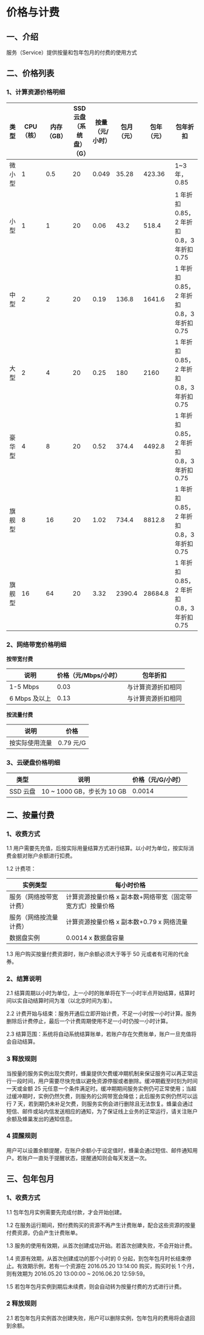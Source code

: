 # 价格与计费

## 一、介绍 

服务（Service）提供按量和包年包月的付费的使用方式

## 二、价格列表 

### 1、计算资源价格明细 

|  类型  | CPU（核） | 内存（GB） | SSD 云盘（系统盘）（G） | 按量（元/小时） | 包月（元） | 包年（元） |                  包年折扣                  |
|--------|-----------|------------|-------------------------|-----------------|------------|------------|--------------------------------------------|
| 微小型 |         1 |        0.5 |                      20 |           0.049 |      35.28 |     423.36 | 1~3 年，0.85                               |
| 小型   |         1 |          1 |                      20 |            0.06 |       43.2 |      518.4 | 1 年折扣 0.85，2 年折扣 0.8，3 年折扣 0.75 |
| 中型   |         2 |          2 |                      20 |            0.19 |      136.8 |     1641.6 | 1 年折扣 0.85，2 年折扣 0.8，3 年折扣 0.75 |
| 大型   |         2 |          4 |                      20 |            0.25 |        180 |       2160 | 1 年折扣 0.85，2 年折扣 0.8，3 年折扣 0.75 |
| 豪华型 |         4 |          8 |                      20 |            0.52 |      374.4 |     4492.8 | 1 年折扣 0.85，2 年折扣 0.8，3 年折扣 0.75 |
| 旗舰型 |         8 |         16 |                      20 |            1.02 |      734.4 |     8812.8 | 1 年折扣 0.85，2 年折扣 0.8，3 年折扣 0.75 |
| 旗舰型 |        16 |         64 |                      20 |            3.32 |     2390.4 |    28684.8 | 1 年折扣 0.85，2 年折扣 0.8，3 年折扣 0.75 |

### 2、网络带宽价格明细 

**按带宽付费**

|      说明     | 价格（元/Mbps/小时） |      包年折扣      |
|---------------|----------------------|--------------------|
| 1-5 Mbps      |                 0.03 | 与计算资源折扣相同 |
| 6 Mbps 及以上 |                 0.13 | 与计算资源折扣相同 |

**按流量付费**

|      说明      |    价格   |
|----------------|-----------|
| 按实际使用流量 | 0.79 元/G |

### 3、云硬盘价格明细 

|   类型   |            说明            | 价格（元/G/小时） |
|----------|----------------------------|-------------------|
| SSD 云盘 | 10 ~ 1000 GB，步长为 10 GB |            0.0014 |

## 二、按量付费 

### 1、收费方式

1.1 用户需要先充值，后按实际用量结算方式进行结算。以小时为单位，按实际消费金额对账户余额进行扣费。

1.2 计费项：

|        实例类型        |                         每小时价格                         |
|------------------------|------------------------------------------------------------|
| 服务（网络按带宽计费） | 计算资源按量价格 x 副本数+网络带宽（固定带宽方式）按量价格 |
| 服务（网络按流量计费） | 计算资源按量价格 x 副本数+0.79 x 网络流量                  |
| 数据盘实例             | 0.0014 x 数据盘容量                                        |

1.3 用户购买按量付费资源时，账户余额必须大于等于 50 元或者有可用的代金券。

### 2、结算说明 

2.1 结算周期以小时为单位，上一小时的账单将在下一小时半点开始结算，结算时间以实自动结算时间为准（以北京时间为准）。

2.2 计费开始与结束：服务开通后立即开始计费，不足一小时按一小时计算。服务删除后计费停止，最后一个计费周期使用不足一小时仍按一小时计算。

2.3 结算范围：系统将自动系统结算账单，若账户存在欠费账单，账户一旦充值将会自动结算。

### 3 释放规则 

当按量的服务实例出现欠费时，蜂巢提供欠费缓冲期机制来保证服务可以再正常运行一段时间，用户需要尽快充值以避免资源停服或者删除。缓冲期截至时刻为时间一天或金额 25 元任意一个条件满足时。缓冲期期间服务实例仍可正常使用；当超过缓冲期时，实例仍然欠费，则服务的公网带宽会降低；此后服务实例仍然可以运行 7 天，若到期仍未补足欠费，则服务实例会进行删除且无法恢复。蜂巢会通过短信、邮件或站内信发送相应的通知，为了保证线上业务的正常运行，请关注账户余额及蜂巢发出的通知信息。

### 4 提醒规则 

用户可以设置余额提醒，在账户余额小于设定值时，蜂巢会通过短信、邮件通知用户。若账户一直处于提醒状态，提醒通知则会每天发送一次。

## 三、包年包月

### 1、收费方式  

1.1 包年包月实例需要先完成付款，才会开始创建。

1.2 在服务运行期间，预付费购买的资源不再产生计费账单，配合这些资源的按量付费资源，仍会产生计费账单。

1.3 服务的使用有效期，从首次创建成功开始。若首次创建失败，不会开始计费。

1.4 资源有效期，从首次创建成功的那个小时的 0 分起，到包年包月时长结束停止。有效期示例，若有一个资源在 2016.05.20 13:14:00 购买，购买时长 1 个月，则有效期为 2016.05.20 13:00:00 ~ 2016.06.20 12:59:59。

1.5 若包年包月实例到期后未续费，则会自动转为按量付费的方式进行计费。

### 2 释放规则 

2.1 若包年包月实例首次创建失败，用户可以删除实例，包年包月的费用将会退回到余额。

